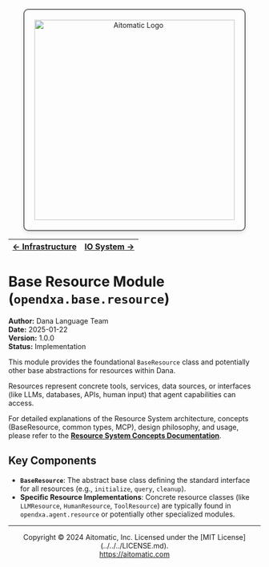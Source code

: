 <p align="center">
  <img src="https://cdn.prod.website-files.com/62a10970901ba826988ed5aa/62d942adcae82825089dabdb_aitomatic-logo-black.png" alt="Aitomatic Logo" width="400" style="border: 2px solid #666; border-radius: 10px; padding: 20px; box-shadow: 0 4px 8px rgba(0,0,0,0.1);"/>
</p>

| [← Infrastructure](./infrastructure.md) | [IO System →](./io.md) |
|---|---|

# Base Resource Module (`opendxa.base.resource`)

**Author:** Dana Language Team  
**Date:** 2025-01-22  
**Version:** 1.0.0  
**Status:** Implementation

This module provides the foundational `BaseResource` class and potentially other base abstractions for resources within Dana.

Resources represent concrete tools, services, data sources, or interfaces (like LLMs, databases, APIs, human input) that agent capabilities can access.

For detailed explanations of the Resource System architecture, concepts (BaseResource, common types, MCP), design philosophy, and usage, please refer to the **[Resource System Concepts Documentation](../../../docs/details/resource_system.md)**.

## Key Components

- **`BaseResource`**: The abstract base class defining the standard interface for all resources (e.g., `initialize`, `query`, `cleanup`).
- **Specific Resource Implementations**: Concrete resource classes (like `LLMResource`, `HumanResource`, `ToolResource`) are typically found in `opendxa.agent.resource` or potentially other specialized modules.

---
<p align="center">
Copyright © 2024 Aitomatic, Inc. Licensed under the [MIT License](../../../LICENSE.md).
<br/>
<a href="https://aitomatic.com">https://aitomatic.com</a>
</p>
